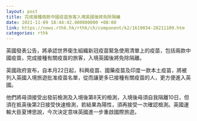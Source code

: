 ```yaml
---
layout: post
title: 完成接種兩款中國疫苗旅客入境英國後將免除隔離
date: 2021-11-09 18:44:42.000000000 +08:00
link: https://news.rthk.hk/rthk/ch/component/k2/1619034-20211109.htm
categories: rthk
---
```


英國發表公告，將承認世界衛生組織新冠疫苗緊急使用清單上的疫苗，包括兩款中國疫苗，完成接種有關疫苗的旅客，入境英國後將免除隔離。

英國政府宣布，自本月22日起，科興疫苗、國藥疫苗及印度一款本土疫苗，將被列入英國入境旅遊批准疫苗名單，從而讓更多已接種有關疫苗的人，更方便進入英國。

他們將毋須接受出發前檢測及入境後第8天的檢測，入境後毋須自我隔離10日，但須在抵英後第2日接受快速檢測，若結果為陽性，須再接受一次確認檢測。英國運輸大臣夏博思說，今次決定意味英國進一步重啟國際旅遊。
